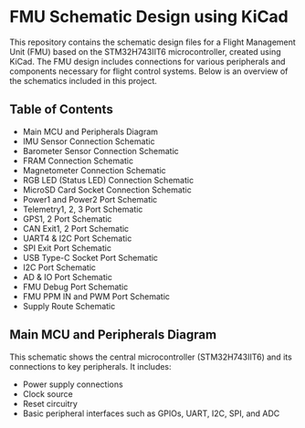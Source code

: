 # FMU Schematic Design using KiCad
This repository contains the schematic design files for a Flight Management Unit (FMU) based on the STM32H743IIT6 microcontroller, created using KiCad. The FMU design includes connections for various peripherals and components necessary for flight control systems. Below is an overview of the schematics included in this project.

## Table of Contents
- Main MCU and Peripherals Diagram
- IMU Sensor Connection Schematic
- Barometer Sensor Connection Schematic
- FRAM Connection Schematic
- Magnetometer Connection Schematic
- RGB LED (Status LED) Connection Schematic
- MicroSD Card Socket Connection Schematic
- Power1 and Power2 Port Schematic
- Telemetry1, 2, 3 Port Schematic
- GPS1, 2 Port Schematic
- CAN Exit1, 2 Port Schematic
- UART4 & I2C Port Schematic
- SPI Exit Port Schematic
- USB Type-C Socket Port Schematic
- I2C Port Schematic
- AD & IO Port Schematic
- FMU Debug Port Schematic
- FMU PPM IN and PWM Port Schematic
- Supply Route Schematic

## Main MCU and Peripherals Diagram
This schematic shows the central microcontroller (STM32H743IIT6) and its connections to key peripherals. It includes:
- Power supply connections
- Clock source
- Reset circuitry
- Basic peripheral interfaces such as GPIOs, UART, I2C, SPI, and ADC
